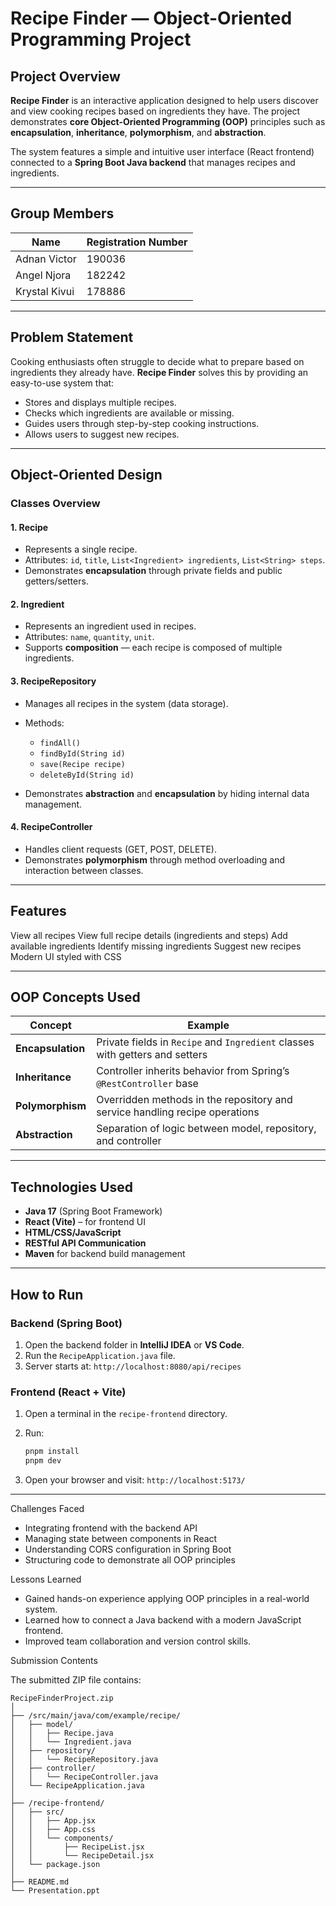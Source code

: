 # Recipe Finder — Object-Oriented Programming Project

## Project Overview

**Recipe Finder** is an interactive application designed to help users discover and view cooking recipes based on ingredients they have.
The project demonstrates **core Object-Oriented Programming (OOP)** principles such as **encapsulation**, **inheritance**, **polymorphism**, and **abstraction**.

The system features a simple and intuitive user interface (React frontend) connected to a **Spring Boot Java backend** that manages recipes and ingredients.

---

## Group Members

| Name          | Registration Number 
| ------------  | ------------------- | 
| Adnan Victor  | 190036              | 
| Angel Njora   | 182242              | 
| Krystal Kivui | 178886              | 

---

## Problem Statement

Cooking enthusiasts often struggle to decide what to prepare based on ingredients they already have.
**Recipe Finder** solves this by providing an easy-to-use system that:

* Stores and displays multiple recipes.
* Checks which ingredients are available or missing.
* Guides users through step-by-step cooking instructions.
* Allows users to suggest new recipes.

---

## Object-Oriented Design

### Classes Overview

#### 1. **Recipe**

* Represents a single recipe.
* Attributes: `id`, `title`, `List<Ingredient> ingredients`, `List<String> steps`.
* Demonstrates **encapsulation** through private fields and public getters/setters.

#### 2. **Ingredient**

* Represents an ingredient used in recipes.
* Attributes: `name`, `quantity`, `unit`.
* Supports **composition** — each recipe is composed of multiple ingredients.

#### 3. **RecipeRepository**

* Manages all recipes in the system (data storage).
* Methods:

  * `findAll()`
  * `findById(String id)`
  * `save(Recipe recipe)`
  * `deleteById(String id)`
* Demonstrates **abstraction** and **encapsulation** by hiding internal data management.

#### 4. **RecipeController**

* Handles client requests (GET, POST, DELETE).
* Demonstrates **polymorphism** through method overloading and interaction between classes.

---

## Features

View all recipes
View full recipe details (ingredients and steps)
Add available ingredients
Identify missing ingredients
Suggest new recipes
Modern UI styled with CSS

---

## OOP Concepts Used

| Concept           | Example                                                                      |
| ----------------- | ---------------------------------------------------------------------------- |
| **Encapsulation** | Private fields in `Recipe` and `Ingredient` classes with getters and setters |
| **Inheritance**   | Controller inherits behavior from Spring’s `@RestController` base            |
| **Polymorphism**  | Overridden methods in the repository and service handling recipe operations  |
| **Abstraction**   | Separation of logic between model, repository, and controller                |

---

## Technologies Used

* **Java 17** (Spring Boot Framework)
* **React (Vite)** – for frontend UI
* **HTML/CSS/JavaScript**
* **RESTful API Communication**
* **Maven** for backend build management

---

## How to Run

### Backend (Spring Boot)

1. Open the backend folder in **IntelliJ IDEA** or **VS Code**.
2. Run the `RecipeApplication.java` file.
3. Server starts at:
    `http://localhost:8080/api/recipes`

### Frontend (React + Vite)

1. Open a terminal in the `recipe-frontend` directory.
2. Run:

   ```bash
   pnpm install
   pnpm dev
   ```
3. Open your browser and visit:
   `http://localhost:5173/`

---



 Challenges Faced

* Integrating frontend with the backend API
* Managing state between components in React
* Understanding CORS configuration in Spring Boot
* Structuring code to demonstrate all OOP principles



Lessons Learned

* Gained hands-on experience applying OOP principles in a real-world system.
* Learned how to connect a Java backend with a modern JavaScript frontend.
* Improved team collaboration and version control skills.



Submission Contents

The submitted ZIP file contains:

```
RecipeFinderProject.zip
│
├── /src/main/java/com/example/recipe/
│   ├── model/
│   │   ├── Recipe.java
│   │   └── Ingredient.java
│   ├── repository/
│   │   └── RecipeRepository.java
│   ├── controller/
│   │   └── RecipeController.java
│   └── RecipeApplication.java
│
├── /recipe-frontend/
│   ├── src/
│   │   ├── App.jsx
│   │   ├── App.css
│   │   └── components/
│   │       ├── RecipeList.jsx
│   │       └── RecipeDetail.jsx
│   └── package.json
│
├── README.md
└── Presentation.ppt
